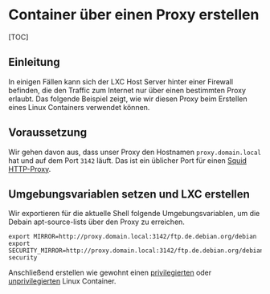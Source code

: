 # Container über einen Proxy erstellen

[TOC]

## Einleitung
In einigen Fällen kann sich der LXC Host Server hinter einer Firewall befinden, die den Traffic zum Internet nur über einen bestimmten Proxy erlaubt.
Das folgende Beispiel zeigt, wie wir diesen Proxy beim Erstellen eines Linux Containers verwendet können.

## Voraussetzung
Wir gehen davon aus, dass unser Proxy den Hostnamen `proxy.domain.local` hat und auf dem Port `3142` läuft.
Das ist ein üblicher Port für einen [Squid HTTP-Proxy](http://www.squid-cache.org/).

## Umgebungsvariablen setzen und LXC erstellen
Wir exportieren für die aktuelle Shell folgende Umgebungsvariablen, um die Debain apt-source-lists über den Proxy zu erreichen.

```shell
export MIRROR=http://proxy.domain.local:3142/ftp.de.debian.org/debian
export SECURITY_MIRROR=http://proxy.domain.local:3142/ftp.de.debian.org/debian-security
```

Anschließend erstellen wie gewohnt einen [privilegierten](privileged_container.md) oder [unprivilegierten](unprivileged_container.md) Linux Container.
